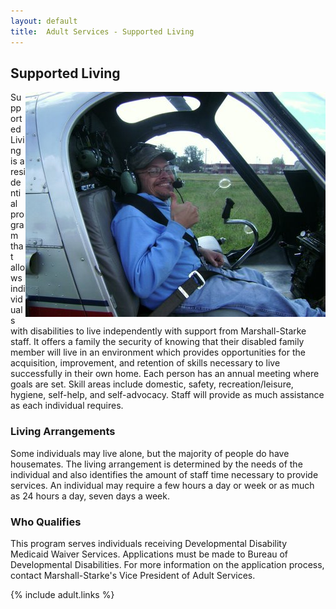 ```yaml
---
layout: default
title:  Adult Services - Supported Living
---
```

## Supported Living
<div class="five columns" style="float: right;">
  <a href="#" class="th"><img src="/images/adult/supported_living_helicopter.jpg"></a>
</div>
Supported Living is a residential program that allows individuals with disabilities to live independently with support from Marshall-Starke staff. It offers a family the security of knowing that their disabled family member will live in an environment which provides opportunities for the acquisition, improvement, and retention of skills necessary to live successfully in their own home. Each person has an annual meeting where goals are set. Skill areas include domestic, safety, recreation/leisure, hygiene, self-help, and self-advocacy. Staff will provide as much assistance as each individual requires.

### Living Arrangements
Some individuals may live alone, but the majority of people do have housemates. The living arrangement is determined by the needs of the individual and also identifies the amount of staff time necessary to provide services. An individual may require a few hours a day or week or as much as 24 hours a day, seven days a week.

### Who Qualifies
This program serves individuals receiving Developmental Disability Medicaid Waiver Services. Applications must be made to Bureau of Developmental Disabilities. For more information on the application process, contact Marshall-Starke's Vice President of Adult Services.

{% include adult.links %}
